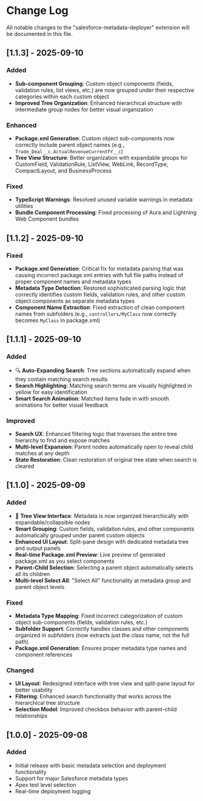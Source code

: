 # Change Log

All notable changes to the "salesforce-metadata-deployer" extension will be documented in this file.

## [1.1.3] - 2025-09-10

### Added
- **Sub-component Grouping**: Custom object components (fields, validation rules, list views, etc.) are now grouped under their respective categories within each custom object
- **Improved Tree Organization**: Enhanced hierarchical structure with intermediate group nodes for better visual organization

### Enhanced
- **Package.xml Generation**: Custom object sub-components now correctly include parent object names (e.g., `Trade_Deal__c.ActualRevenueCurrentFY__c`)
- **Tree View Structure**: Better organization with expandable groups for CustomField, ValidationRule, ListView, WebLink, RecordType, CompactLayout, and BusinessProcess

### Fixed
- **TypeScript Warnings**: Resolved unused variable warnings in metadata utilities
- **Bundle Component Processing**: Fixed processing of Aura and Lightning Web Component bundles

## [1.1.2] - 2025-09-10

### Fixed
- **Package.xml Generation**: Critical fix for metadata parsing that was causing incorrect package.xml entries with full file paths instead of proper component names and metadata types
- **Metadata Type Detection**: Restored sophisticated parsing logic that correctly identifies custom fields, validation rules, and other custom object components as separate metadata types
- **Component Name Extraction**: Fixed extraction of clean component names from subfolders (e.g., `controllers/MyClass` now correctly becomes `MyClass` in package.xml)

## [1.1.1] - 2025-09-10

### Added
- 🔍 **Auto-Expanding Search**: Tree sections automatically expand when they contain matching search results
- **Search Highlighting**: Matching search terms are visually highlighted in yellow for easy identification
- **Smart Search Animation**: Matched items fade in with smooth animations for better visual feedback

### Improved
- **Search UX**: Enhanced filtering logic that traverses the entire tree hierarchy to find and expose matches
- **Multi-level Expansion**: Parent nodes automatically open to reveal child matches at any depth
- **State Restoration**: Clean restoration of original tree state when search is cleared

## [1.1.0] - 2025-09-09

### Added
- 🌲 **Tree View Interface**: Metadata is now organized hierarchically with expandable/collapsible nodes
- **Smart Grouping**: Custom fields, validation rules, and other components automatically grouped under parent custom objects
- **Enhanced UI Layout**: Split-pane design with dedicated metadata tree and output panels
- **Real-time Package.xml Preview**: Live preview of generated package.xml as you select components
- **Parent-Child Selection**: Selecting a parent object automatically selects all its children
- **Multi-level Select All**: "Select All" functionality at metadata group and parent object levels

### Fixed
- **Metadata Type Mapping**: Fixed incorrect categorization of custom object sub-components (fields, validation rules, etc.)
- **Subfolder Support**: Correctly handles classes and other components organized in subfolders (now extracts just the class name, not the full path)
- **Package.xml Generation**: Ensures proper metadata type names and component references

### Changed
- **UI Layout**: Redesigned interface with tree view and split-pane layout for better usability
- **Filtering**: Enhanced search functionality that works across the hierarchical tree structure
- **Selection Model**: Improved checkbox behavior with parent-child relationships

## [1.0.0] - 2025-09-08

### Added
- Initial release with basic metadata selection and deployment functionality
- Support for major Salesforce metadata types
- Apex test level selection
- Real-time deployment logging